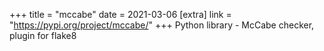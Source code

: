 +++
title = "mccabe"
date = 2021-03-06
[extra]
link = "https://pypi.org/project/mccabe/"
+++
Python library - McCabe checker, plugin for flake8

